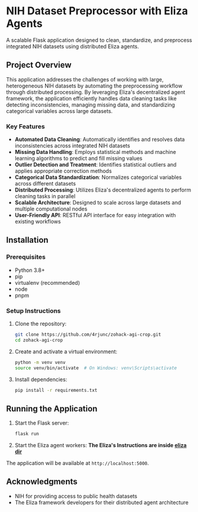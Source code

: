 # NIH Dataset Preprocessor with Eliza Agents

A scalable Flask application designed to clean, standardize, and preprocess integrated NIH datasets using distributed Eliza agents.

## Project Overview

This application addresses the challenges of working with large, heterogeneous NIH datasets by automating the preprocessing workflow through distributed processing. By leveraging Eliza's decentralized agent framework, the application efficiently handles data cleaning tasks like detecting inconsistencies, managing missing data, and standardizing categorical variables across large datasets.

### Key Features

- **Automated Data Cleaning**: Automatically identifies and resolves data inconsistencies across integrated NIH datasets
- **Missing Data Handling**: Employs statistical methods and machine learning algorithms to predict and fill missing values
- **Outlier Detection and Treatment**: Identifies statistical outliers and applies appropriate correction methods
- **Categorical Data Standardization**: Normalizes categorical variables across different datasets
- **Distributed Processing**: Utilizes Eliza's decentralized agents to perform cleaning tasks in parallel
- **Scalable Architecture**: Designed to scale across large datasets and multiple computational nodes
- **User-Friendly API**: RESTful API interface for easy integration with existing workflows

## Installation

### Prerequisites

- Python 3.8+
- pip
- virtualenv (recommended)
- node 
- pnpm


### Setup Instructions

1. Clone the repository:
   ```bash
   git clone https://github.com/4rjunc/zohack-agi-crop.git
   cd zohack-agi-crop
   ```

2. Create and activate a virtual environment:
   ```bash
   python -m venv venv
   source venv/bin/activate  # On Windows: venv\Scripts\activate
   ```

3. Install dependencies:
   ```bash
   pip install -r requirements.txt
   ```

## Running the Application

1. Start the Flask server:
   ```bash
   flask run
   ```

2. Start the Eliza agent workers:
    **The Eliza's Instructions are inside [eliza dir](https://github.com/4rjunc/zohack-agi-crop/tree/main/eliza#eliza-)**

The application will be available at `http://localhost:5000`.

## Acknowledgments

- NIH for providing access to public health datasets
- The Eliza framework developers for their distributed agent architecture
